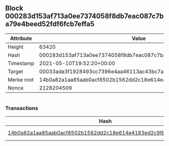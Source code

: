 ## Block 000283d153af713a0ee7374058f8db7eac087c7ba79e4beed52fdf6fcb7effa5

Attribute | Value
--- | ---
Height | 63420
Hash | 000283d153af713a0ee7374058f8db7eac087c7ba79e4beed52fdf6fcb7effa5
Timestamp | 2021-05-10T19:52:20+00:00
Target | 00033ada3f1928493cc7396e4aa46113ac43bc7ac52aab5d08e3934913716f64
Merke root | 14b0a82a1aa85aab0acf8502b1562dd2c18e614e4183ed2c9fb7a90fafb79dd0
Nonce | 2128204509

```

```

### Transactions

Hash | Amount
--- | ---
[14b0a82a1aa85aab0acf8502b1562dd2c18e614e4183ed2c9fb7a90fafb79dd0](14b0a82a1aa85aab0acf8502b1562dd2c18e614e4183ed2c9fb7a90fafb79dd0.md) | 10.00000000 SKEPTI 
